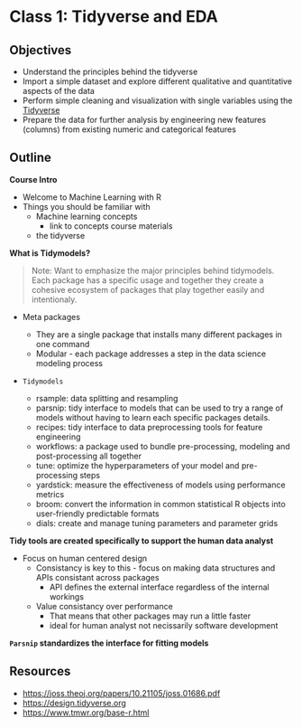 # Class 1: Tidyverse and EDA

## Objectives

* Understand the principles behind the tidyverse
* Import a simple dataset and explore different qualitative and quantitative aspects of the data
* Perform simple cleaning and visualization with single variables using the [Tidyverse](https://www.tidyverse.org/)
* Prepare the data for further analysis by engineering new features (columns) from existing numeric and categorical features

## Outline

**Course Intro**
- Welcome to Machine Learning with R
- Things you should be familiar with
  - Machine learning concepts
    - link to concepts course materials
  - the tidyverse

**What is Tidymodels?**
>Note: Want to emphasize the major principles behind tidymodels. Each package has a specific usage and together they create a cohesive ecosystem of packages that play together easily and intentionaly. 

- Meta packages
  - They are a single package that installs many different packages in one command
  - Modular - each package addresses a step in the data science modeling process
 
- `Tidymodels`
    - rsample: data splitting and resampling
    - parsnip: tidy interface to models that can be used to try a range of models without having to learn each specific packages details.
    - recipes: tidy interface to data preprocessing tools for feature engineering
    - workflows: a package used to bundle pre-processing, modeling and post-processing all together
    - tune: optimize the hyperparameters of your model and pre-processing steps
    - yardstick: measure the effectiveness of models using performance metrics
    - broom: convert the information in common statistical R objects into user-friendly predictable formats
    - dials: create and manage tuning parameters and parameter grids

**Tidy tools are created specifically to support the human data analyst**
- Focus on human centered design
  - Consistancy is key to this - focus on making data structures and APIs consistant across packages
    - API defines the external interface regardless of the internal workings
  - Value consistancy over performance
    - That means that other packages may run a little faster
    - ideal for human analyst not necissarily software development

**`Parsnip` standardizes the interface for fitting models**

## Resources

- https://joss.theoj.org/papers/10.21105/joss.01686.pdf
- https://design.tidyverse.org
- https://www.tmwr.org/base-r.html

